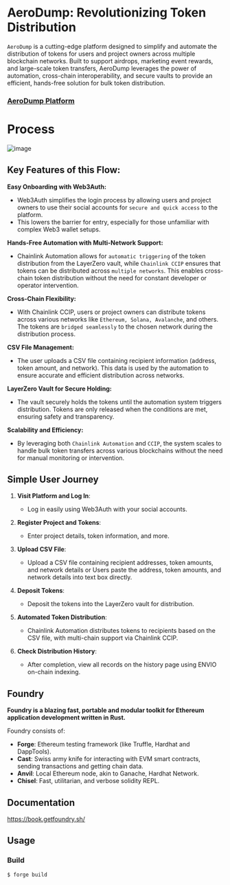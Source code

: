 # AeroDump: Revolutionizing Token Distribution
`AeroDump` is a cutting-edge platform designed to simplify and automate the distribution of tokens for users and project owners across multiple blockchain networks. 
Built to support airdrops, marketing event rewards, and large-scale token transfers, AeroDump leverages the power of automation, cross-chain interoperability, and secure vaults to provide an efficient, hands-free solution for bulk token distribution.

### [AeroDump Platform](https://aerodump.vercel.app/)

# Process
![image](https://github.com/user-attachments/assets/e0ff3dec-7b2e-4902-b3ba-45863128d3fc)

## Key Features of this Flow:
**Easy Onboarding with Web3Auth:** 
- Web3Auth simplifies the login process by allowing users and project owners to use their social accounts for `secure and quick access` to the platform.
- This lowers the barrier for entry, especially for those unfamiliar with complex Web3 wallet setups.

**Hands-Free Automation with Multi-Network Support:**
- Chainlink Automation allows for `automatic triggering` of the token distribution from the LayerZero vault, while `Chainlink CCIP` ensures that tokens can be distributed across `multiple networks`. This enables cross-chain token distribution without the need for constant developer or operator intervention.

**Cross-Chain Flexibility:**
- With Chainlink CCIP, users or project owners can distribute tokens across various networks like `Ethereum, Solana, Avalanche`, and others. The tokens are `bridged seamlessly` to the chosen network during the distribution process.

**CSV File Management:**
- The user uploads a CSV file containing recipient information (address, token amount, and network). This data is used by the automation to ensure accurate and efficient distribution across networks.

**LayerZero Vault for Secure Holding:**
- The vault securely holds the tokens until the automation system triggers distribution. Tokens are only released when the conditions are met, ensuring safety and transparency.

**Scalability and Efficiency:**
- By leveraging both `Chainlink Automation` and `CCIP`, the system scales to handle bulk token transfers across various blockchains without the need for manual monitoring or intervention.


## Simple User Journey
1. **Visit Platform and Log In**:
   - Log in easily using Web3Auth with your social accounts.

2. **Register Project and Tokens**:
   - Enter project details, token information, and more.

3. **Upload CSV File**:
   - Upload a CSV file containing recipient addresses, token amounts, and network details or Users paste the address, token amounts, and network details into text box directly.

4. **Deposit Tokens**:
   - Deposit the tokens into the LayerZero vault for distribution.

5. **Automated Token Distribution**:
   - Chainlink Automation distributes tokens to recipients based on the CSV file, with multi-chain support via Chainlink CCIP.

6. **Check Distribution History**:
   - After completion, view all records on the history page using ENVIO on-chain indexing.

## Foundry

**Foundry is a blazing fast, portable and modular toolkit for Ethereum application development written in Rust.**

Foundry consists of:

-   **Forge**: Ethereum testing framework (like Truffle, Hardhat and DappTools).
-   **Cast**: Swiss army knife for interacting with EVM smart contracts, sending transactions and getting chain data.
-   **Anvil**: Local Ethereum node, akin to Ganache, Hardhat Network.
-   **Chisel**: Fast, utilitarian, and verbose solidity REPL.

## Documentation

https://book.getfoundry.sh/

## Usage

### Build

```shell
$ forge build
